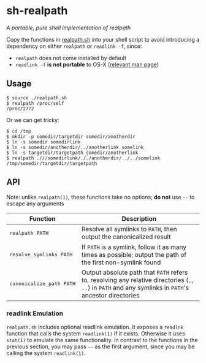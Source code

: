 # sh-realpath

*A portable, pure shell implementation of realpath*

Copy the functions in [realpath.sh](realpath.sh) into your shell script to
avoid introducing a dependency on either `realpath` or `readlink -f`, since:

* `realpath` does not come installed by default
* `readlink -f` **is not portable** to OS-X ([relevant man page](https://developer.apple.com/library/mac/documentation/Darwin/Reference/Manpages/man1/readlink.1.html))

## Usage

    $ source ./realpath.sh
    $ realpath /proc/self
    /proc/2772

Or we can get tricky:

    $ cd /tmp
    $ mkdir -p somedir/targetdir somedir/anotherdir
    $ ln -s somedir somedirlink
    $ ln -s somedir/anotherdir/../anotherlink somelink
    $ ln -s targetdir/targetpath somedir/anotherlink
    $ realpath .///somedirlink/././anotherdir/../../somelink
    /tmp/somedir/targetdir/targetpath

## API

Note: unlike `realpath(1)`, these functions take no options; **do not** use `--` to escape any arguments

Function                          | Description
----------------------------------|--------------
<pre>realpath PATH</pre>          | Resolve all symlinks to `PATH`, then output the canonicalized result
<pre>resolve_symlinks PATH</pre>  | If `PATH` is a symlink, follow it as many times as possible; output the path of the first non-symlink found
<pre>canonicalize_path PATH</pre> | Output absolute path that `PATH` refers to, resolving any relative directories (`.`, `..`) in `PATH` and any symlinks in `PATH`'s ancestor directories

### readlink Emulation

`realpath.sh` includes optional readlink emulation.  It exposes a `readlnk`
function that calls the system `readlink(1)` if it exists.  Otherwise it uses
`stat(1)` to emulate the same functionality.  In contrast to the functions in
the previous section, you may pass `--` as the first argument, since you may be
calling the system `readlink(1)`.
